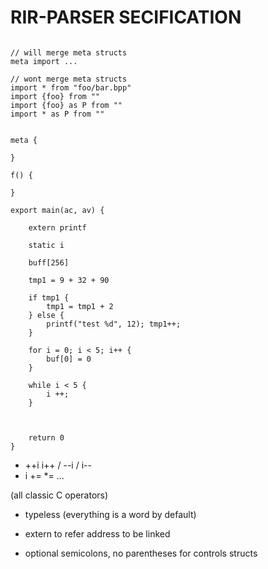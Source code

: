 # RIR-PARSER SECIFICATION

```B

// will merge meta structs
meta import ...

// wont merge meta structs
import * from "foo/bar.bpp"
import {foo} from ""
import {foo} as P from ""
import * as P from ""


meta {

}

f() {

}

export main(ac, av) {

    extern printf

    static i

    buff[256]

    tmp1 = 9 + 32 + 90

    if tmp1 {
        tmp1 = tmp1 + 2
    } else {
        printf("test %d", 12); tmp1++;
    }

    for i = 0; i < 5; i++ {
        buf[0] = 0
    }

    while i < 5 {
        i ++;
    }

    

    return 0
}

```

- ++i i++ / --i / i-- 
- i += *= ...

(all classic C operators)

- typeless (everything is a word by default)

- extern to refer address to be linked

- optional semicolons, no parentheses for controls structs